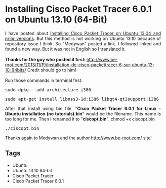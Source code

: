 # Installing Cisco Packet Tracer 6.0.1 on Ubuntu 13.10 (64-Bit)

<div dir="ltr" style="text-align: left;" trbidi="on"><div style="text-align: justify;">I have posted about <a href="http://www.dedunu.info/2013/09/installing-cisco-packet-tracer-601-on.html" target="_blank">Installing Cisco Packet Tracer on Ubuntu 13.04 and prior versions</a>. But this method is not working on Ubuntu 13.10 because of repository issue I think. So "Medywan" posted a link. I followed linked and found a new way. But it was not in English so I translated it.&nbsp;</div><br /><b>Thanks for the guy who posted it first:&nbsp;</b><a href="http://www.be-root.com/2013/11/19/installation-de-cisco-packettracer-6-sur-ubuntu-13-10-64bits/" style="text-align: left;">http://www.be-root.com/2013/11/19/installation-de-cisco-packettracer-6-sur-ubuntu-13-10-64bits/</a>&nbsp;Credit should go to him!<br /><br />Run those commands in terminal first. <br /><pre>sudo dpkg --add-architecture i386</pre><pre>sudo apt-get install libnss3-1d:i386 libqt4-qt3support:i386 libssl1.0.0:i386 libqtwebkit4:i386 libqt4-scripttools:i386<br /></pre><div style="text-align: justify;">After that install using bin file. "<b>Cisco Packet Tracer 6.0.1 for Linux - Ubuntu installation (no tutorials).bin</b>" would be the filename. This name is too long for me. Then I renamed it to "<b>ciscopt.bin</b>". chmod&nbsp;+x&nbsp;ciscopt.bin </div><pre>./ciscopt.bin<br /></pre>Thanks again to Medywan and the author <a href="http://www.be-root.com/">http://www.be-root.com/</a> site! </div>

## Tags

- Ubuntu
- Ubuntu 13.10 64-bit
- Cisco Packet Tracer
- Cisco Packet Tracer 6.0.1